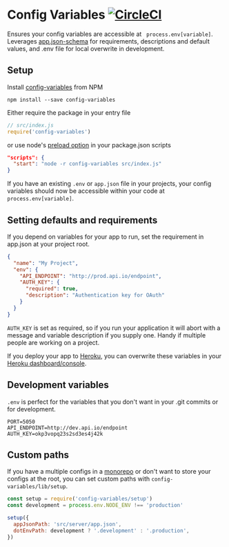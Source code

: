 # Config Variables [![CircleCI](https://circleci.com/gh/unfold/config-variables/tree/master.svg?style=svg)](https://circleci.com/gh/unfold/config-variables/tree/master)
Ensures your config variables are accessible at ` process.env[variable]`. Leverages [app.json-schema](https://devcenter.heroku.com/articles/app-json-schema) for requirements, descriptions and default values, and .env file for local overwrite in development.

## Setup
Install [config-variables](https://www.npmjs.com/package/config-variables) from NPM
```
npm install --save config-variables
```

Either require the package in your entry file
```js
// src/index.js
require('config-variables')
```
or use node's [preload option](https://nodejs.org/api/cli.html#cli_r_require_module) in your package.json scripts
```json
"scripts": {
  "start": "node -r config-variables src/index.js"
}
```

If you have an existing `.env` or `app.json` file in your projects, your config variables should now be accessible within your code at `process.env[variable]`.

## Setting defaults and requirements
If you depend on variables for your app to run, set the requirement in app.json at your project root.
```json
{
  "name": "My Project",
  "env": {
    "API_ENDPOINT": "http://prod.api.io/endpoint",
    "AUTH_KEY": {
      "required": true,
      "description": "Authentication key for OAuth"
    }
  }
}
```

`AUTH_KEY` is set as required, so if you run your application it will abort with a message and variable description if you supply one. Handy if multiple people are working on a project.

If you deploy your app to [Heroku](http://heroku.com/), you can overwrite these variables in your [Heroku dashboard/console](https://devcenter.heroku.com/articles/config-vars).

## Development variables
`.env` is perfect for the variables that you don't want in your .git commits or for development.
```
PORT=5050
API_ENDPOINT=http://dev.api.io/endpoint
AUTH_KEY=okp3vopq23s2sd3es4j42k
```

## Custom paths
If you have a multiple configs in a [monorepo](https://github.com/babel/babel/blob/master/doc/design/monorepo.md) or don't want to store your configs at the root, you can set custom paths with `config-variables/lib/setup`.

```js
const setup = require('config-variables/setup')
const development = process.env.NODE_ENV !== 'production'

setup({
  appJsonPath: 'src/server/app.json',
  dotEnvPath: development ? '.development' : '.production',
})
```
